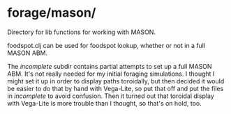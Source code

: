 forage/mason/
===
Directory for lib functions for working with MASON.

foodspot.clj can be used for foodspot lookup, whether or not
in a full MASON ABM.

The *incomplete* subdir contains partial attempts to set up a full
MASON ABM.  It's not really needed for my initial foraging
simulations.  I thought I might set it up in order to display paths
toroidally, but then decided it would be easier to do that by hand
with Vega-Lite, so put that off and put the files in *incomplete* to
avoid confusion.  Then it turned out that toroidal display with Vega-Lite
is more trouble than I thought, so that's on hold, too.
